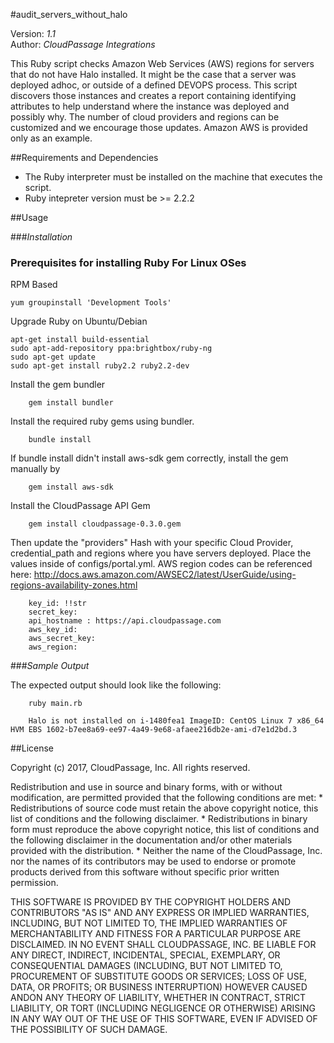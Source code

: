 #audit_servers_without_halo

Version: *1.1*
<br />
Author: *CloudPassage Integrations*

This Ruby script checks Amazon Web Services (AWS) regions for servers that do not have Halo installed. It might be the case that a server was deployed adhoc, or outside of a defined DEVOPS process. This script discovers those instances and creates a report containing identifying attributes to help understand where the instance was deployed and possibly why. The number of cloud providers and regions can be customized and we encourage those updates. Amazon AWS is provided only as an example.

##Requirements and Dependencies

* The Ruby interpreter must be installed on the machine that executes the script.
* Ruby intepreter version must be >= 2.2.2

##Usage

###*Installation*


### Prerequisites for installing Ruby For Linux OSes

RPM Based
```
yum groupinstall 'Development Tools'
```

Upgrade Ruby on Ubuntu/Debian
```
apt-get install build-essential
sudo apt-add-repository ppa:brightbox/ruby-ng
sudo apt-get update
sudo apt-get install ruby2.2 ruby2.2-dev
```

Install the gem bundler
```
    gem install bundler
```
Install the required ruby gems using bundler.
```
    bundle install
```
If bundle install didn't install aws-sdk gem correctly, install the gem manually by
```
    gem install aws-sdk
```

Install the CloudPassage API Gem
```
    gem install cloudpassage-0.3.0.gem
```

Then update the "providers" Hash with your specific Cloud Provider, credential_path and regions where you have servers deployed. Place the values inside of configs/portal.yml.
AWS region codes can be referenced here: http://docs.aws.amazon.com/AWSEC2/latest/UserGuide/using-regions-availability-zones.html

```
    key_id: !!str
    secret_key:
    api_hostname : https://api.cloudpassage.com
    aws_key_id:
    aws_secret_key:
    aws_region:
```

###*Sample Output*

The expected output should look like the following:

```
    ruby main.rb

    Halo is not installed on i-1480fea1 ImageID: CentOS Linux 7 x86_64 HVM EBS 1602-b7ee8a69-ee97-4a49-9e68-afaee216db2e-ami-d7e1d2bd.3
```

##License

Copyright (c) 2017, CloudPassage, Inc.
All rights reserved.

Redistribution and use in source and binary forms, with or without modification,
are permitted provided that the following conditions are met:
    * Redistributions of source code must retain the above copyright
      notice, this list of conditions and the following disclaimer.
    * Redistributions in binary form must reproduce the above copyright
      notice, this list of conditions and the following disclaimer in the
      documentation and/or other materials provided with the distribution.
    * Neither the name of the CloudPassage, Inc. nor the
      names of its contributors may be used to endorse or promote products
      derived from this software without specific prior written permission.

THIS SOFTWARE IS PROVIDED BY THE COPYRIGHT HOLDERS AND CONTRIBUTORS "AS IS" AND
ANY EXPRESS OR IMPLIED WARRANTIES, INCLUDING, BUT NOT LIMITED TO, THE IMPLIED
WARRANTIES OF MERCHANTABILITY AND FITNESS FOR A PARTICULAR PURPOSE ARE
DISCLAIMED. IN NO EVENT SHALL CLOUDPASSAGE, INC. BE LIABLE FOR ANY DIRECT,
INDIRECT, INCIDENTAL, SPECIAL, EXEMPLARY, OR CONSEQUENTIAL DAMAGES (INCLUDING,
BUT NOT LIMITED TO, PROCUREMENT OF SUBSTITUTE GOODS OR SERVICES; LOSS OF USE,
DATA, OR PROFITS; OR BUSINESS INTERRUPTION) HOWEVER CAUSED ANDON ANY THEORY OF
LIABILITY, WHETHER IN CONTRACT, STRICT LIABILITY, OR TORT (INCLUDING NEGLIGENCE
OR OTHERWISE) ARISING IN ANY WAY OUT OF THE USE OF THIS SOFTWARE, EVEN IF
ADVISED OF THE POSSIBILITY OF SUCH DAMAGE.


<!--
#CPTAGS:community-supported audit
#TBICON:images/ruby_icon.png
-->

